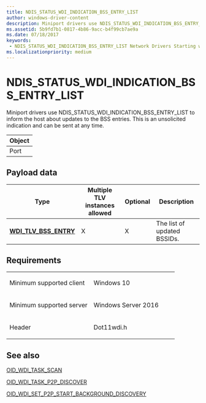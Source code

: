```yaml
---
title: NDIS_STATUS_WDI_INDICATION_BSS_ENTRY_LIST
author: windows-driver-content
description: Miniport drivers use NDIS_STATUS_WDI_INDICATION_BSS_ENTRY_LIST to inform the host about updates to the BSS entries. This is an unsolicited indication and can be sent at any time.
ms.assetid: 5b9fd7b1-0817-4b86-9acc-b4f99cb7ae9a
ms.date: 07/18/2017
keywords:
 - NDIS_STATUS_WDI_INDICATION_BSS_ENTRY_LIST Network Drivers Starting with Windows Vista
ms.localizationpriority: medium
---
```


# NDIS\_STATUS\_WDI\_INDICATION\_BSS\_ENTRY\_LIST


Miniport drivers use NDIS\_STATUS\_WDI\_INDICATION\_BSS\_ENTRY\_LIST to inform the host about updates to the BSS entries. This is an unsolicited indication and can be sent at any time.

| Object |
|--------|
| Port   |

 

## Payload data


| Type                                                   | Multiple TLV instances allowed | Optional | Description                 |
|--------------------------------------------------------|--------------------------------|----------|-----------------------------|
| [**WDI\_TLV\_BSS\_ENTRY**](https://msdn.microsoft.com/library/windows/hardware/dn926162) | X                              | X        | The list of updated BSSIDs. |

 

Requirements
------------

<table>
<colgroup>
<col width="50%" />
<col width="50%" />
</colgroup>
<tbody>
<tr class="odd">
<td><p>Minimum supported client</p></td>
<td><p>Windows 10</p></td>
</tr>
<tr class="even">
<td><p>Minimum supported server</p></td>
<td><p>Windows Server 2016</p></td>
</tr>
<tr class="odd">
<td><p>Header</p></td>
<td>Dot11wdi.h</td>
</tr>
</tbody>
</table>

## See also


[OID\_WDI\_TASK\_SCAN](oid-wdi-task-scan.md)

[OID\_WDI\_TASK\_P2P\_DISCOVER](oid-wdi-task-p2p-discover.md)

[OID\_WDI\_SET\_P2P\_START\_BACKGROUND\_DISCOVERY](oid-wdi-set-p2p-start-background-discovery.md)

 

 




